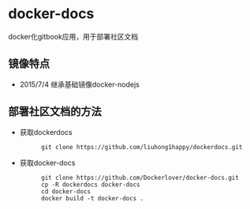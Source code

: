 # docker-docs

docker化gitbook应用，用于部署社区文档

## 镜像特点

- 2015/7/4 继承基础镜像docker-nodejs

## 部署社区文档的方法

- 获取dockerdocs

            git clone https://github.com/liuhong1happy/dockerdocs.git

- 获取docker-docs

            git clone https://github.com/Dockerlover/docker-docs.git
            cp -R dockerdocs docker-docs
            cd docker-docs 
            docker build -t docker-docs .
